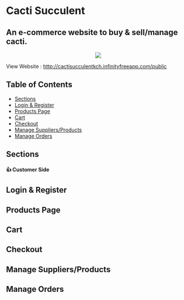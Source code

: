 # Cacti Succulent
## An e-commerce website to buy & sell/manage cacti.

<p align="center">
  <img  src="https://github.com/saads2018/cacti.github.io/assets/71264405/28499831-3d45-4bba-8d13-da4e785dd168">
</p>

View Website : http://cactisucculentkch.infinityfreeapp.com/public 

## Table of Contents

- [Sections](#sections)
- [Login & Register](#login--register)
- [Products Page](#products-page)
- [Cart](#cart)
- [Checkout](#checkout)
- [Manage Suppliers/Products](#manage-suppliersproducts)
- [Manage Orders](#manage-orders)

## Sections

#### :thumbsup: Customer Side

## Login & Register
## Products Page
## Cart
## Checkout
## Manage Suppliers/Products
## Manage Orders
